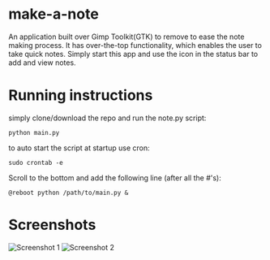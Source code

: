 # make-a-note
An application built over Gimp Toolkit(GTK) to remove to ease the note making process. It has over-the-top functionality, which enables the user to take quick notes. Simply start this app and use the icon in the status bar to add and view notes.

# Running instructions

simply clone/download the repo and run the note.py script:

`python main.py`

to auto start the script at startup
use cron:

`sudo crontab -e`

Scroll to the bottom and add the following line (after all the #'s):

`@reboot python /path/to/main.py &`

# Screenshots
![Screenshot 1](https://raw.githubusercontent.com/pushkar-anand/make-a-note/master/screenshots/1.png)
![Screenshot 2](https://raw.githubusercontent.com/pushkar-anand/make-a-note/master/screenshots/2.png)
